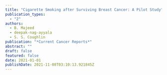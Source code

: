 ```yaml
---
title: "Cigarette Smoking after Surviving Breast Cancer: A Pilot Study"
publication_types:
  - "2"
authors:
  - B. Majeed
  - deepak-nag-ayyala
  - S. S. Coughlin
publication: "*Current Cancer Reports*"
abstract: ""
draft: false
featured: false
date: 2021-01-01
publishDate: 2021-11-08T03:10:13.921845Z
---
```

